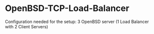 # OpenBSD-TCP-Load-Balancer

Configuration needed for the setup:
3 OpenBSD server (1 Load Balancer with 2 Client Servers)

